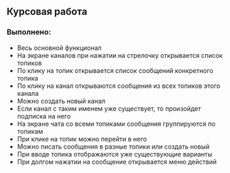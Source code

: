 ## Курсовая работа

### Выполнено:
- Весь основной функционал
- На экране каналов при нажатии на стрелочку открывается список топиков
- По клику на топик открывается список сообщений конкретного топика
- По клику на канал открываются сообщения из всех топиков этого канала
- Можно создать новый канал
- Если канал с таким именем уже существует, то произойдет подписка на него
- На экране чата со всеми топиками сообщения группируются по топикам
- При клике на топик можно перейти в него
- Можно писать сообщения в разные топики или создать новый
- При вводе топика отображаются уже существующие варианты
- При долгом нажатии на сообщение открывается меню действий
